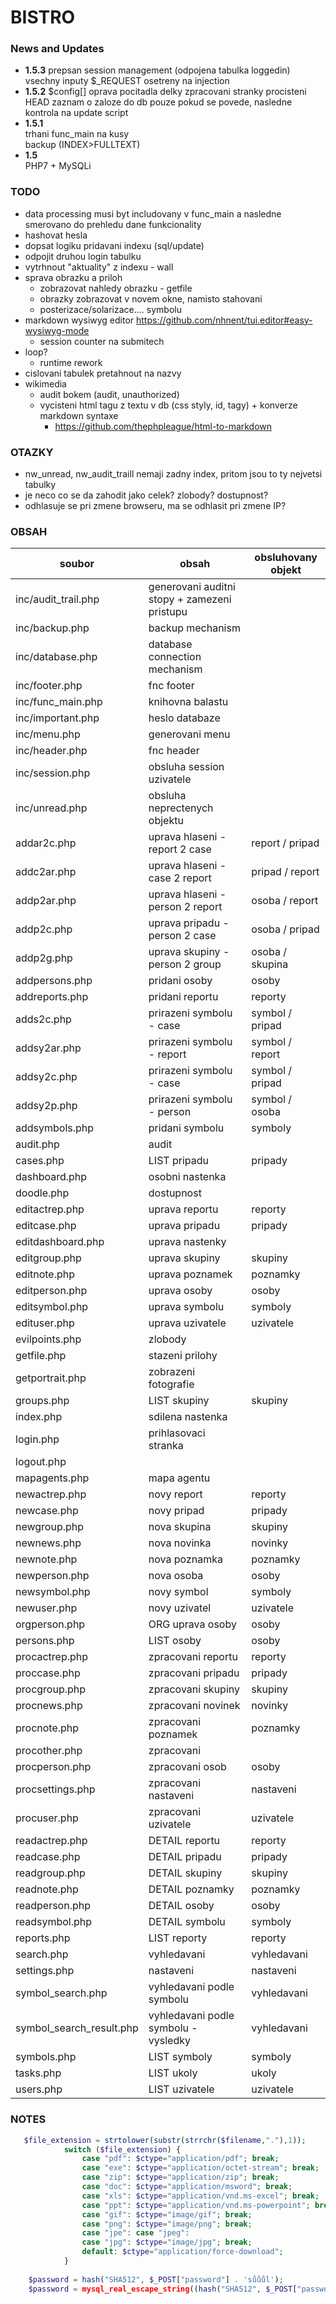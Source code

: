 # BISTRO

### News and Updates
- **1.5.3**
	prepsan session management (odpojena tabulka loggedin)
    vsechny inputy $_REQUEST osetreny na injection
- **1.5.2**
    $config[]
    oprava pocitadla delky zpracovani stranky
    procisteni HEAD
    zaznam o zaloze do db pouze pokud se povede, nasledne kontrola na update script
- **1.5.1**  
    trhani func_main na kusy  
    backup (INDEX>FULLTEXT)
- **1.5**  
    PHP7 + MySQLi

### TODO
- data processing musi byt includovany v func_main a nasledne smerovano do prehledu dane funkcionality
- hashovat hesla
- dopsat logiku pridavani indexu (sql/update)
- odpojit druhou login tabulku
- vytrhnout "aktuality" z indexu - wall
- sprava obrazku a priloh
    - zobrazovat nahledy obrazku - getfile
    - obrazky zobrazovat v novem okne, namisto stahovani
    - posterizace/solarizace.... symbolu
- markdown wysiwyg editor https://github.com/nhnent/tui.editor#easy-wysiwyg-mode
    - session counter na submitech
- loop?
    - runtime rework
- cislovani tabulek pretahnout na nazvy 
- wikimedia
    - audit bokem (audit, unauthorized)
    - vycisteni html tagu z textu v db (css styly, id, tagy) + konverze markdown syntaxe
        - https://github.com/thephpleague/html-to-markdown

### OTAZKY
- nw_unread, nw_audit_traill nemaji zadny index, pritom jsou to ty nejvetsi tabulky
- je neco co se da zahodit jako celek? zlobody? dostupnost?
- odhlasuje se pri zmene browseru, ma se odhlasit pri zmene IP?

### OBSAH
soubor                  | obsah                                     | obsluhovany objekt
--- | --- | ---
inc/audit_trail.php     | generovani auditni stopy + zamezeni pristupu
inc/backup.php          | backup mechanism
inc/database.php        | database connection mechanism
inc/footer.php          | fnc footer
inc/func_main.php       | knihovna balastu
inc/important.php       | heslo databaze
inc/menu.php            | generovani menu
inc/header.php          | fnc header
inc/session.php         | obsluha session uzivatele
inc/unread.php          | obsluha neprectenych objektu
addar2c.php             | uprava hlaseni - report 2 case            | report / pripad
addc2ar.php             | uprava hlaseni - case 2 report            | pripad / report
addp2ar.php             | uprava hlaseni - person 2 report          | osoba / report
addp2c.php              | uprava pripadu - person 2 case            | osoba / pripad
addp2g.php              | uprava skupiny - person 2 group           | osoba / skupina
addpersons.php          | pridani osoby                             | osoby
addreports.php          | pridani reportu                           | reporty
adds2c.php              | prirazeni symbolu - case                  | symbol / pripad
addsy2ar.php            | prirazeni symbolu - report                | symbol / report
addsy2c.php             | prirazeni symbolu - case                  | symbol / pripad
addsy2p.php             | prirazeni symbolu - person                | symbol / osoba
addsymbols.php          | pridani symbolu                           | symboly
audit.php               | audit
cases.php               | LIST pripadu                              | pripady
dashboard.php           | osobni nastenka
doodle.php              | dostupnost
editactrep.php          | uprava reportu                            | reporty
editcase.php            | uprava pripadu                            | pripady
editdashboard.php       | uprava nastenky
editgroup.php           | uprava skupiny                            | skupiny
editnote.php            | uprava poznamek                           | poznamky
editperson.php          | uprava osoby                              | osoby
editsymbol.php          | uprava symbolu                            | symboly
edituser.php            | uprava uzivatele                          | uzivatele
evilpoints.php          | zlobody
getfile.php             | stazeni prilohy
getportrait.php         | zobrazeni fotografie
groups.php              | LIST skupiny                              | skupiny
index.php               | sdilena nastenka
login.php               | prihlasovaci stranka
logout.php              |
mapagents.php           | mapa agentu
newactrep.php           | novy report                               | reporty
newcase.php             | novy pripad                               | pripady
newgroup.php            | nova skupina                              | skupiny
newnews.php             | nova novinka                              | novinky
newnote.php             | nova poznamka                             | poznamky
newperson.php           | nova osoba                                | osoby
newsymbol.php           | novy symbol                               | symboly
newuser.php             | novy uzivatel                             | uzivatele
orgperson.php           | ORG uprava osoby                          | osoby
persons.php             | LIST osoby                                | osoby
procactrep.php          | zpracovani reportu                        | reporty
proccase.php            | zpracovani pripadu                        | pripady
procgroup.php           | zpracovani skupiny                        | skupiny
procnews.php            | zpracovani novinek                        | novinky
procnote.php            | zpracovani poznamek                       | poznamky
procother.php           | zpracovani 
procperson.php          | zpracovani osob                           | osoby
procsettings.php        | zpracovani nastaveni                      | nastaveni
procuser.php            | zpracovani uzivatele                      | uzivatele
readactrep.php          | DETAIL reportu                            | reporty
readcase.php            | DETAIL pripadu                            | pripady
readgroup.php           | DETAIL skupiny                            | skupiny
readnote.php            | DETAIL poznamky                           | poznamky
readperson.php          | DETAIL osoby                              | osoby
readsymbol.php          | DETAIL symbolu                            | symboly
reports.php             | LIST reporty                              | reporty
search.php              | vyhledavani                               | vyhledavani
settings.php            | nastaveni                                 | nastaveni
symbol_search.php       | vyhledavani podle symbolu                 | vyhledavani
symbol_search_result.php| vyhledavani podle symbolu - vysledky      | vyhledavani
symbols.php             | LIST symboly                              | symboly
tasks.php               | LIST ukoly                                | ukoly
users.php               | LIST uzivatele                            | uzivatele

### NOTES
```php
   $file_extension = strtolower(substr(strrchr($filename,"."),1));
            switch ($file_extension) {
                case "pdf": $ctype="application/pdf"; break;
                case "exe": $ctype="application/octet-stream"; break;
                case "zip": $ctype="application/zip"; break;
                case "doc": $ctype="application/msword"; break;
                case "xls": $ctype="application/vnd.ms-excel"; break;
                case "ppt": $ctype="application/vnd.ms-powerpoint"; break;
                case "gif": $ctype="image/gif"; break;
                case "png": $ctype="image/png"; break;
                case "jpe": case "jpeg":
                case "jpg": $ctype="image/jpg"; break;
                default: $ctype="application/force-download";
            }
            
    $password = hash("SHA512", $_POST["password"] . 'sůůůl');            
    $password = mysql_real_escape_string((hash("SHA512", $_POST["password"] . 'sůůůl'));
```
